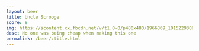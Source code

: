 ```yaml
---
layout: beer
title: Uncle Scrooge
score: 8
img: https://scontent.xx.fbcdn.net/v/t1.0-0/p480x480/1966869_10152293086653745_1230920015_n.jpg?oh=5a287e154d30e73cc0bcc4b921da4510&oe=58811A28
desc: No one was being cheap when making this one
permalink: /beer/:title.html
---
```

